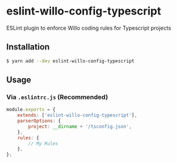 # eslint-willo-config-typescript

ESLint plugin to enforce Willo coding rules for Typescript projects

## Installation

```sh
$ yarn add --dev eslint-willo-config-typescript
```

## Usage

### Via `.eslintrc.js` (Recommended)

```js
module.exports = {
    extends: ['eslint-willo-config-typescript'],
    parserOptions: {
        project: __dirname + '/tsconfig.json',
    },
    rules: {
        // My Rules
    },
};
```
